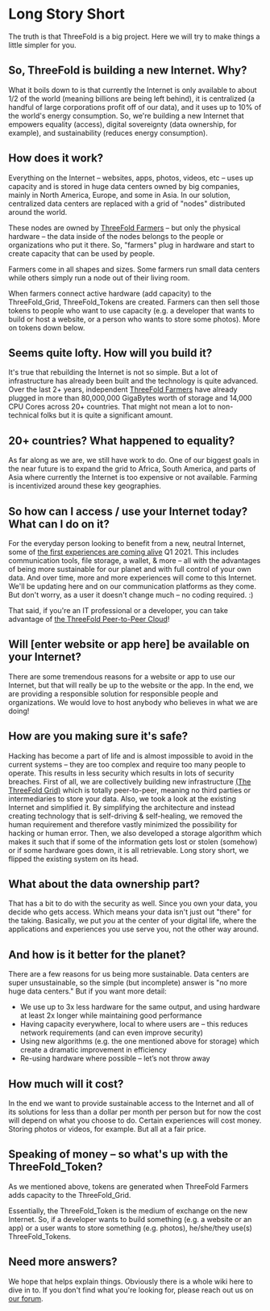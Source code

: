 
# Long Story Short

<!-- ![](img/threefold_intro.png)   -->


The truth is that ThreeFold is a big project. Here we will try to make things a little simpler for you.

## So, ThreeFold is building a new Internet. Why?

What it boils down to is that currently the Internet is only available to about 1/2 of the world (meaning billions are being left behind), it is centralized (a handful of large corporations profit off of our data), and it uses up to 10% of the world's energy consumption. So, we're building a new Internet that empowers equality (access), digital sovereignty (data ownership, for example), and sustainability (reduces energy consumption).

## How does it work?

Everything on the Internet – websites, apps, photos, videos, etc – uses up capacity and is stored in huge data centers owned by big companies, mainly in North America, Europe, and some in Asia. In our solution, centralized data centers are replaced with a grid of "nodes" distributed around the world.

These nodes are owned by [ThreeFold Farmers](farming_intro) – but only the physical hardware – the data inside of the nodes belongs to the people or organizations who put it there. So, "farmers" plug in hardware and start to create capacity that can be used by people.

Farmers come in all shapes and sizes. Some farmers run small data centers while others simply run a node out of their living room.

When farmers connect active hardware (add capacity) to the ThreeFold_Grid, ThreeFold_Tokens are created. Farmers can then sell those tokens to people who want to use capacity (e.g. a developer that wants to build or host a website, or a person who wants to store some photos). More on tokens down below.

## Seems quite lofty. How will you build it?

It's true that rebuilding the Internet is not so simple. But a lot of infrastructure has already been built and the technology is quite advanced. Over the last 2+ years, independent [ThreeFold Farmers](farming_intro) have already plugged in more than 80,000,000 GigaBytes worth of storage and 14,000 CPU Cores across 20+ countries. That might not mean a lot to non-technical folks but it is quite a significant amount.

## 20+ countries? What happened to equality?

As far along as we are, we still have work to do. One of our biggest goals in the near future is to expand the grid to Africa, South America, and parts of Asia where currently the Internet is too expensive or not available. Farming is incentivized around these key geographies.

## So how can I access / use your Internet today? What can I do on it?

For the everyday person looking to benefit from a new, neutral Internet, some of [the first experiences are coming alive](https://mydigitaltwin.io/info/twin#/) Q1 2021. This includes communication tools, file storage, a wallet, & more – all with the advantages of being more sustainable for our planet and with full control of your own data. And over time, more and more experiences will come to this Internet. We'll be updating here and on our communication platforms as they come. But don't worry, as a user it doesn't change much – no coding required. :)

That said, if you're an IT professional or a developer, you can take advantage of [the ThreeFold Peer-to-Peer Cloud](cloud_home)!

## Will [enter website or app here] be available on your Internet?

There are some tremendous reasons for a website or app to use our Internet, but that will really be up to the website or the app. In the end, we are providing a responsible solution for responsible people and organizations. We would love to host anybody who believes in what we are doing!

## How are you making sure it's safe?

Hacking has become a part of life and is almost impossible to avoid in the current systems – they are too complex and require too many people to operate. This results in less security which results in lots of security breaches. First of all, we are collectively building new infrastructure [(The ThreeFold Grid)](grid_why) which is totally peer-to-peer, meaning no third parties or intermediaries to store your data. Also, we took a look at the existing Internet and simplified it. By simplifying the architecture and instead creating technology that is self-driving & self-healing, we removed the human requirement and therefore vastly minimized the possibility for hacking or human error. Then, we also developed a storage algorithm which makes it such that if some of the information gets lost or stolen (somehow) or if some hardware goes down, it is all retrievable. Long story short, we flipped the existing system on its head.

## What about the data ownership part?

That has a bit to do with the security as well. Since you own your data, you decide who gets access. Which means your data isn't just out "there" for the taking. Basically, we put _you_ at the center of your digital life, where the applications and experiences you use serve you, not the other way around.

## And how is it better for the planet?

There are a few reasons for us being more sustainable. Data centers are super unsustainable, so the simple (but incomplete) answer is "no more huge data centers." But if you want more detail:

- We use up to 3x less hardware for the same output, and using hardware at least 2x longer while maintaining good performance
- Having capacity everywhere, local to where users are – this reduces network requirements (and can even improve security)
- Using new algorithms (e.g. the one mentioned above for storage) which create a dramatic improvement in efficiency
- Re-using hardware where possible – let’s not throw away

## How much will it cost?

In the end we want to provide sustainable access to the Internet and all of its solutions for less than a dollar per month per person but for now the cost will depend on what you choose to do. Certain experiences will cost money. Storing photos or videos, for example. But all at a fair price.

## Speaking of money – so what's up with the ThreeFold_Token?

As we mentioned above, tokens are generated when ThreeFold Farmers adds capacity to the ThreeFold_Grid.

Essentially, the ThreeFold_Token is the medium of exchange on the new Internet. So, if a developer wants to build something (e.g. a website or an app) or a user wants to store something (e.g. photos), he/she/they use(s) ThreeFold_Tokens.

## Need more answers?

We hope that helps explain things. Obviously there is a whole wiki here to dive in to. If you don't find what you're looking for, please reach out us on [our forum](https://forum.threefold.io).

